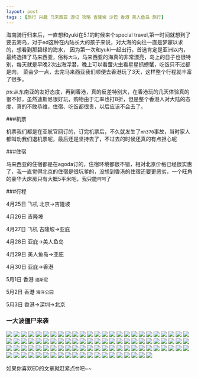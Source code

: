 ```yaml
---
layout: post
tags : [旅行 兴趣 马来西亚 游记 攻略 吉隆坡 沙巴 香港 美人鱼岛 旅行]
---
```


海南骑行归来后，一直想和yuki在5.1的时候来个special travel,第一时间就想到了要去海岛，对于ed这种在内陆长大的孩子来说，对大海的向往一直是梦寐以求的，想看到那碧绿的海水，
因为第一次和yuki一起出行，首选肯定是亚洲以内，最终选择了马来西亚，俗称`大马`，马来西亚的海真的非常漂亮，岛上的日子也很特别，每天就是早晚2次出海浮潜，晚上可以看萤火虫看星星抓螃蟹，吃饭只不过都是肉，
菜会少一点，去完马来西亚我们顺便去香港玩了3天，这样整个行程就丰富了很多。

ps:从东南亚的友好态度，再到香港，真的反差特别大，在香港玩的几天体验真的很不好，虽然迪斯尼很好玩，购物由于汇率也打8折，但是整个香港人对大陆的态度，真的不敢恭维，住宿、吃饭都很贵，以后应该不会去了。

###机票

机票我们都是在亚航官网订的，订完机票后，不久就发生了`mh370`事故，当时家人都叫劝我们退机票呢，最后还是坚持去了，不过去的时候还真的有点担心呢

###住宿

马来西亚的住宿都是在agoda订的，住宿环境都很不错，相对北京价格已经很实惠了，我一直觉得北京的住宿是很坑爹的，没想到香港的住宿还要更恶劣，一个旺角的豪华大床房只有大概5平米吧，我只能`呵呵`了

###行程

4月25日 飞机 北京->吉隆坡

4月26日 吉隆坡

4月27日 飞机 吉隆坡->亚庇

4月28日 亚庇->美人鱼岛

4月29日 美人鱼岛->亚庇

4月30日 亚庇->香港

5月1日 香港 `迪斯尼`

5月2日 香港 `海洋公园`

5月3日 香港->深圳->北京

### 一大波僵尸来袭

<img class='pic' src='/assets/articles/2014-04-25/DSC01321.JPG' />
<img class='pic' src='/assets/articles/2014-04-25/DSC01325.JPG' />
<img class='pic' src='/assets/articles/2014-04-25/DSC01330.JPG' />
<img class='pic' src='/assets/articles/2014-04-25/DSC01335.JPG' />
<img class='pic' src='/assets/articles/2014-04-25/DSC01340.JPG' />
<img class='pic' src='/assets/articles/2014-04-25/DSC01354.JPG' />
<img class='pic' src='/assets/articles/2014-04-25/DSC01358.JPG' />
<img class='pic' src='/assets/articles/2014-04-25/DSC01363.JPG' />
<img class='pic' src='/assets/articles/2014-04-25/DSC01366.JPG' />
<img class='pic' src='/assets/articles/2014-04-25/DSC01372.JPG' />
<img class='pic' src='/assets/articles/2014-04-25/DSC01379.JPG' />
<img class='pic' src='/assets/articles/2014-04-25/DSC01390.JPG' />
<img class='pic' src='/assets/articles/2014-04-25/DSC01391.JPG' />
<img class='pic' src='/assets/articles/2014-04-25/DSC01397.JPG' />
<img class='pic' src='/assets/articles/2014-04-25/DSC01409.JPG' />
<img class='pic' src='/assets/articles/2014-04-25/DSC01410.JPG' />
<img class='pic' src='/assets/articles/2014-04-25/DSC01411.JPG' />
<img class='pic' src='/assets/articles/2014-04-25/DSC01414.JPG' />
<img class='pic' src='/assets/articles/2014-04-25/DSC01417.JPG' />
<img class='pic' src='/assets/articles/2014-04-25/DSC01427.JPG' />
<img class='pic' src='/assets/articles/2014-04-25/DSC01428.JPG' />
<img class='pic' src='/assets/articles/2014-04-25/DSC01429.JPG' />
<img class='pic' src='/assets/articles/2014-04-25/DSC01431.JPG' />
<img class='pic' src='/assets/articles/2014-04-25/DSC01433.JPG' />
<img class='pic' src='/assets/articles/2014-04-25/DSC01443.JPG' />
<img class='pic' src='/assets/articles/2014-04-25/DSC01445.JPG' />
<img class='pic' src='/assets/articles/2014-04-25/DSC01446.JPG' />
<img class='pic' src='/assets/articles/2014-04-25/DSC01447.JPG' />
<img class='pic' src='/assets/articles/2014-04-25/DSC01463.JPG' />
<img class='pic' src='/assets/articles/2014-04-25/DSC01466.JPG' />
<img class='pic' src='/assets/articles/2014-04-25/DSC01473.JPG' />
<img class='pic' src='/assets/articles/2014-04-25/DSC01474.JPG' />
<img class='pic' src='/assets/articles/2014-04-25/DSC01475.JPG' />
<img class='pic' src='/assets/articles/2014-04-25/DSC01477.JPG' />
<img class='pic' src='/assets/articles/2014-04-25/DSC01478.JPG' />
<img class='pic' src='/assets/articles/2014-04-25/DSC01479.JPG' />
<img class='pic' src='/assets/articles/2014-04-25/DSC01480.JPG' />
<img class='pic' src='/assets/articles/2014-04-25/DSC01485.JPG' />
<img class='pic' src='/assets/articles/2014-04-25/DSC01489.JPG' />
<img class='pic' src='/assets/articles/2014-04-25/DSC01498.JPG' />
<img class='pic' src='/assets/articles/2014-04-25/DSC01511.JPG' />
<img class='pic' src='/assets/articles/2014-04-25/DSC01513.JPG' />
<img class='pic' src='/assets/articles/2014-04-25/DSC01519.JPG' />
<img class='pic' src='/assets/articles/2014-04-25/DSC01522.JPG' />
<img class='pic' src='/assets/articles/2014-04-25/DSC01528.JPG' />
<img class='pic' src='/assets/articles/2014-04-25/DSC01529.JPG' />
<img class='pic' src='/assets/articles/2014-04-25/DSC01531.JPG' />
<img class='pic' src='/assets/articles/2014-04-25/DSC01532.JPG' />
<img class='pic' src='/assets/articles/2014-04-25/DSC01539.JPG' />
<img class='pic' src='/assets/articles/2014-04-25/DSC01546.JPG' />
<img class='pic' src='/assets/articles/2014-04-25/DSC01557.JPG' />
<img class='pic' src='/assets/articles/2014-04-25/DSC01574.JPG' />
<img class='pic' src='/assets/articles/2014-04-25/DSC01619.JPG' />
<img class='pic' src='/assets/articles/2014-04-25/DSC01645.JPG' />
<img class='pic' src='/assets/articles/2014-04-25/DSC01700.JPG' />
<img class='pic' src='/assets/articles/2014-04-25/DSC01709.JPG' />
<img class='pic' src='/assets/articles/2014-04-25/DSC01727.JPG' />
<img class='pic' src='/assets/articles/2014-04-25/DSC01755.JPG' />
<img class='pic' src='/assets/articles/2014-04-25/DSC01757.JPG' />
<img class='pic' src='/assets/articles/2014-04-25/DSC01791.JPG' />
<img class='pic' src='/assets/articles/2014-04-25/DSC01793.JPG' />
<img class='pic' src='/assets/articles/2014-04-25/DSC01796.JPG' />
<img class='pic' src='/assets/articles/2014-04-25/DSC01808.JPG' />
<img class='pic' src='/assets/articles/2014-04-25/DSC01825.JPG' />
<img class='pic' src='/assets/articles/2014-04-25/DSC01834.JPG' />
<img class='pic' src='/assets/articles/2014-04-25/DSC01839.JPG' />
<img class='pic' src='/assets/articles/2014-04-25/DSC01879.JPG' />
<img class='pic' src='/assets/articles/2014-04-25/DSC01897.JPG' />
<img class='pic' src='/assets/articles/2014-04-25/DSC01901.JPG' />
<img class='pic' src='/assets/articles/2014-04-25/DSC01946.JPG' />
<img class='pic' src='/assets/articles/2014-04-25/DSC01958.JPG' />
<img class='pic' src='/assets/articles/2014-04-25/DSC01979.JPG' />
<img class='pic' src='/assets/articles/2014-04-25/DSC01989.JPG' />
<img class='pic' src='/assets/articles/2014-04-25/DSC02076.JPG' />
<img class='pic' src='/assets/articles/2014-04-25/DSC02093.JPG' />
<img class='pic' src='/assets/articles/2014-04-25/DSC02097.JPG' />
<img class='pic' src='/assets/articles/2014-04-25/DSC02107.JPG' />
<img class='pic' src='/assets/articles/2014-04-25/DSC02110.JPG' />
<img class='pic' src='/assets/articles/2014-04-25/DSC02112.JPG' />
<img class='pic' src='/assets/articles/2014-04-25/DSC02115.JPG' />
<img class='pic' src='/assets/articles/2014-04-25/DSC02116.JPG' />
<img class='pic' src='/assets/articles/2014-04-25/DSC02118.JPG' />
<img class='pic' src='/assets/articles/2014-04-25/DSC02122.JPG' />
<img class='pic' src='/assets/articles/2014-04-25/DSC02225.JPG' />
<img class='pic' src='/assets/articles/2014-04-25/DSC02235.JPG' />
<img class='pic' src='/assets/articles/2014-04-25/DSC02241.JPG' />
<img class='pic' src='/assets/articles/2014-04-25/DSC02271.JPG' />
<img class='pic' src='/assets/articles/2014-04-25/DSC02548.JPG' />
<img class='pic' src='/assets/articles/2014-04-25/DSC02556.JPG' />

<img class='pic' src='/assets/articles/2014-04-25/2014-04-25_14-44-32_261440_org.jpg' />
<img class='pic' src='/assets/articles/2014-04-25/2014-04-25_18-34-41_152141_org.jpg' />
<img class='pic' src='/assets/articles/2014-04-25/2014-04-25_20-10-38_770296_org.jpg' />
<img class='pic' src='/assets/articles/2014-04-25/2014-04-25_20-28-25_47997_org.jpg' />
<img class='pic' src='/assets/articles/2014-04-25/2014-04-26_20-03-59_278521_org.jpg' />
<img class='pic' src='/assets/articles/2014-04-25/2014-04-28_21-38-29_774622_org.jpg' />



如果你喜欢ED的文章就赶紧点`赞`吧~~

